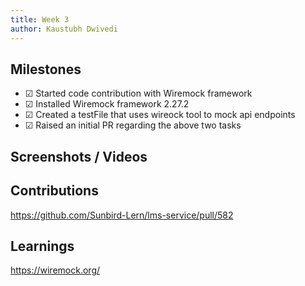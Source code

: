 ```yaml
---
title: Week 3
author: Kaustubh Dwivedi 
---
```


## Milestones
- &#x2611; Started code contribution with Wiremock framework
- &#x2611; Installed Wiremock framework 2.27.2
- &#x2611; Created a testFile that uses wireock tool to mock api endpoints
- &#x2611; Raised an initial PR regarding the above two tasks

## Screenshots / Videos 

## Contributions
https://github.com/Sunbird-Lern/lms-service/pull/582

## Learnings
https://wiremock.org/